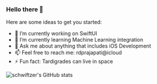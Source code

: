### Hello there 👋

Here are some ideas to get you started:

- 🔭 I’m currently working on SwiftUI
- 🌱 I’m currently learning Machine Learning integration
- 💬 Ask me about anything that includes iOS Development
- 📫 Feel free to reach me: rdprajapati@icloud
- ⚡ Fun fact: Tardigrades can live in space

![schwiftzer's GitHub stats](https://github-readme-stats.vercel.app/api?username=schwiftzer&show_icons=true&theme=radical)

